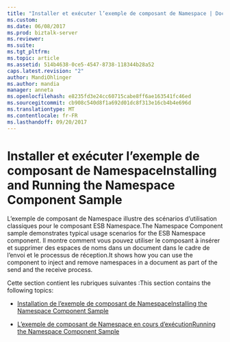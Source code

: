 ```yaml
---
title: "Installer et exécuter l’exemple de composant de Namespace | Documents Microsoft"
ms.custom: 
ms.date: 06/08/2017
ms.prod: biztalk-server
ms.reviewer: 
ms.suite: 
ms.tgt_pltfrm: 
ms.topic: article
ms.assetid: 514b4638-0ce5-4547-8738-118344b28a52
caps.latest.revision: "2"
author: MandiOhlinger
ms.author: mandia
manager: anneta
ms.openlocfilehash: e8235fd3e24cc60715cabe8ff6ae163541fc46ed
ms.sourcegitcommit: cb908c540d8f1a692d01dc8f313e16cb4b4e696d
ms.translationtype: MT
ms.contentlocale: fr-FR
ms.lasthandoff: 09/20/2017
---
```

# <a name="installing-and-running-the-namespace-component-sample"></a><span data-ttu-id="e6ba4-102">Installer et exécuter l’exemple de composant de Namespace</span><span class="sxs-lookup"><span data-stu-id="e6ba4-102">Installing and Running the Namespace Component Sample</span></span>
<span data-ttu-id="e6ba4-103">L’exemple de composant de Namespace illustre des scénarios d’utilisation classiques pour le composant ESB Namespace.</span><span class="sxs-lookup"><span data-stu-id="e6ba4-103">The Namespace Component sample demonstrates typical usage scenarios for the ESB Namespace component.</span></span> <span data-ttu-id="e6ba4-104">Il montre comment vous pouvez utiliser le composant à insérer et supprimer des espaces de noms dans un document dans le cadre de l’envoi et le processus de réception.</span><span class="sxs-lookup"><span data-stu-id="e6ba4-104">It shows how you can use the component to inject and remove namespaces in a document as part of the send and the receive process.</span></span>  
  
 <span data-ttu-id="e6ba4-105">Cette section contient les rubriques suivantes :</span><span class="sxs-lookup"><span data-stu-id="e6ba4-105">This section contains the following topics:</span></span>  
  
-   [<span data-ttu-id="e6ba4-106">Installation de l’exemple de composant de Namespace</span><span class="sxs-lookup"><span data-stu-id="e6ba4-106">Installing the Namespace Component Sample</span></span>](../esb-toolkit/installing-the-namespace-component-sample.md)  
  
-   [<span data-ttu-id="e6ba4-107">L’exemple de composant de Namespace en cours d’exécution</span><span class="sxs-lookup"><span data-stu-id="e6ba4-107">Running the Namespace Component Sample</span></span>](../esb-toolkit/running-the-namespace-component-sample.md)